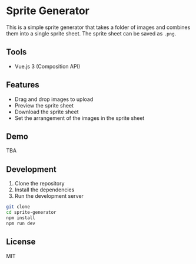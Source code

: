 # Sprite Generator

This is a simple sprite generator that takes a folder of images and combines them into a single sprite sheet. The sprite sheet can be saved as `.png`.

## Tools

- Vue.js 3 (Composition API)

## Features

- Drag and drop images to upload
- Preview the sprite sheet
- Download the sprite sheet
- Set the arrangement of the images in the sprite sheet

## Demo

TBA

## Development

1. Clone the repository
2. Install the dependencies
3. Run the development server

```bash
git clone
cd sprite-generator
npm install
npm run dev
```

## License

MIT
